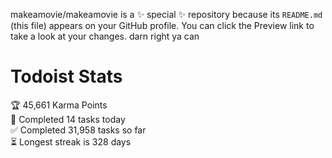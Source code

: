makeamovie/makeamovie is a ✨ special ✨ repository because its `README.md` (this file) appears on your GitHub profile.
You can click the Preview link to take a look at your changes. darn right ya can

# Todoist Stats

<!-- TODO-IST:START -->
🏆  45,661 Karma Points           
🌸  Completed 14 tasks today           
✅  Completed 31,958 tasks so far           
⏳  Longest streak is 328 days
<!-- TODO-IST:END -->